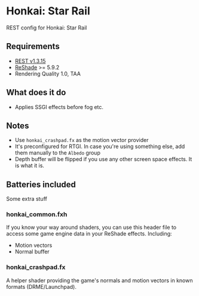 # Honkai: Star Rail
REST config for Honkai: Star Rail

## Requirements
* [REST v1.3.15](https://github.com/4lex4nder/ReshadeEffectShaderToggler/releases/tag/v1.3.15)
* [ReShade](https://reshade.me/) >= 5.9.2
* Rendering Quality 1.0, TAA

## What does it do
* Applies SSGI effects before fog etc. 

## Notes
* Use `honkai_crashpad.fx` as the motion vector provider
* It's preconfigured for RTGI. In case you're using something else, add them manually to the `Albedo` group
* Depth buffer will be flipped if you use any other screen space effects. It is what it is.

## Batteries included
Some extra stuff

### honkai_common.fxh
If you know your way around shaders, you can use this header file to access some game engine data in your ReShade effects. Including:
* Motion vectors
* Normal buffer

### honkai_crashpad.fx
A helper shader providing the game's normals and motion vectors in known formats (DRME/Launchpad).
